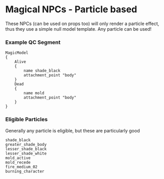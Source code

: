 # Magical NPCs - Particle based
These NPCs (can be used on props too) will only render a particle effect, thus they use a simple null model template. Any particle can be used!

### Example QC Segment
```
MagicModel
{
	Alive
	{
		name shade_black
		attachment_point "body"
	}
	Dead
	{
		name mold
		attachment_point "body"
	}
}
```

### Eligible Particles
Generally any particle is eligible, but these are particularly good
```
shade_black
greater_shade_body
lesser_shade_black
lesser_shade_white
mold_active
mold_recede
fire_medium_02
burning_character
```
